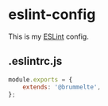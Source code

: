 # eslint-config

This is my [ESLint](http://eslint.org) config.

## .eslintrc.js

```js
module.exports = {
    extends: '@brummelte',
};
```
